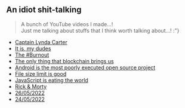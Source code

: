 <!--
cover_image: https://cdn.pixabay.com/photo/2013/07/12/14/46/sketch-148769_1280.png
title: An idiot shit-talking...!
dob: 05/29/2022
author: @HBP
tags: youtube, rust, js, hbp
-->
## An idiot shit-talking

> A bunch of YouTube videos I made...!  
> Just me talking about stuffs that I think worth talking about...! :"}

- [Captain Lynda Carter](https://youtu.be/BRNMQ4Tc5wU)
- [It is, my dudes](https://youtu.be/udIO4sScIVk)
- [The #Burnout](https://youtu.be/_P7KJGBP6JQ)
- [The only thing that blockchain brings us](https://youtu.be/qRWkcUMW3ec)
- [Android is the most poorly executed open source project](https://youtu.be/PSGhBtjWq50)
- [File size limit is good](https://youtu.be/5gtY_dZCQs8)
- [JavaScript is eating the world](https://youtu.be/VTLud-16qao)
- [Rick & Morty](https://youtu.be/iIgF3zok9yM)
- [26/05/2022](https://youtu.be/lkoLbxaP1sA)
- [24/05/2022](https://youtu.be/TaGrju329aA)
